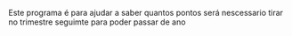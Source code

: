 Este programa é para ajudar a saber quantos pontos será nescessario tirar no trimestre seguimte para poder passar de ano

